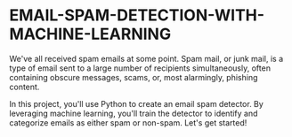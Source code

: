 # EMAIL-SPAM-DETECTION-WITH-MACHINE-LEARNING
We've all received spam emails at some point. Spam mail, or junk mail, is a type of email sent to a large number of recipients simultaneously, often containing obscure messages, scams, or, most alarmingly, phishing content.

In this project, you'll use Python to create an email spam detector. By leveraging machine learning, you'll train the detector to identify and categorize emails as either spam or non-spam. Let's get started!
